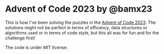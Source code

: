 # Advent of Code 2023 by @bamx23

This is how I've been solving the puzzles in the [Advent of Code 2023](https://adventofcode.com/2023).
The solutions might not be perfect in terms of efficency, data structures or algorithms used or in terms of code style, but this all was for fun and for the challenge first!

The code is under MIT license.
